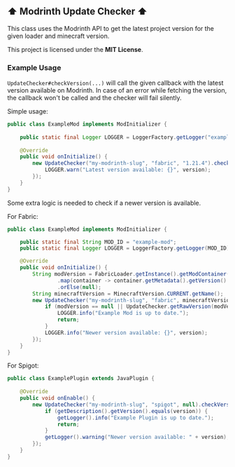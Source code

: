 ## ⬆️ Modrinth Update Checker ⬆️

This class uses the Modrinth API to get the latest project version for the given loader and minecraft version.

This project is licensed under the **MIT License**.

### Example Usage

`UpdateChecker#checkVersion(...)` will call the given callback with the latest version available on Modrinth.
In case of an error while fetching the version, the callback won't be called and the checker will fail silently.

Simple usage:
```java
public class ExampleMod implements ModInitializer {
    
    public static final Logger LOGGER = LoggerFactory.getLogger("example-mod");
    
    @Override
    public void onInitialize() {
        new UpdateChecker("my-modrinth-slug", "fabric", "1.21.4").checkVersion(version -> {
            LOGGER.warn("Latest version available: {}", version);
        });
    }
}
```

Some extra logic is needed to check if a newer version is available.

For Fabric:

```java
public class ExampleMod implements ModInitializer {

    public static final String MOD_ID = "example-mod";
    public static final Logger LOGGER = LoggerFactory.getLogger(MOD_ID);

    @Override
    public void onInitialize() {
        String modVersion = FabricLoader.getInstance().getModContainer(MOD_ID)
                .map(container -> container.getMetadata().getVersion().getFriendlyString())
                .orElse(null);
        String minecraftVersion = MinecraftVersion.CURRENT.getName();
        new UpdateChecker("my-modrinth-slug", "fabric", minecraftVersion).checkVersion(version -> {
            if (modVersion == null || UpdateChecker.getRawVersion(modVersion).equals(version)) {
                LOGGER.info("Example Mod is up to date.");
                return;
            }
            LOGGER.info("Newer version available: {}", version);
        });
    }
}
```

For Spigot:

```java
public class ExamplePlugin extends JavaPlugin {
    
    @Override
    public void onEnable() {
        new UpdateChecker("my-modrinth-slug", "spigot", null).checkVersion(version -> {
            if (getDescription().getVersion().equals(version)) {
                getLogger().info("Example Plugin is up to date.");
                return;
            }
            getLogger().warning("Newer version available: " + version);
        });
    }
}
```